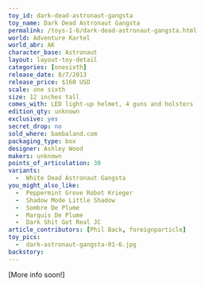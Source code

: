 ```yaml
---
toy_id: dark-dead-astronaut-gangsta
toy_name: Dark Dead Astronaut Gangsta
permalink: /toys-1-6/dark-dead-astronaut-gangsta.html
world: Adventure Kartel
world_abr: AK
character_base: Astronaut
layout: layout-toy-detail
categories: [onesixth]
release_date: 8/7/2013
release_price: $160 USD
scale: one sixth
size: 12 inches tall
comes_with: LED light-up helmet, 4 guns and holsters
edition_qty: unknown
exclusive: yes
secret_drop: no
sold_where: bambaland.com
packaging_type: box
designer: Ashley Wood
makers: unknown
points_of_articulation: 30
variants: 
  -  White Dead Astronaut Gangsta
you_might_also_like:
  -  Peppermint Grove Robot Krieger
  -  Shadow Mode Little Shadow
  -  Sombre De Plume
  -  Marquis De Plume
  -  Dark Shit Got Real JC
article_contributors: [Phil Back, foreignparticle]
toy_pics:
  -  dark-astronaut-gangsta-01-6.jpg
backstory:
---
```

[More info soon!]